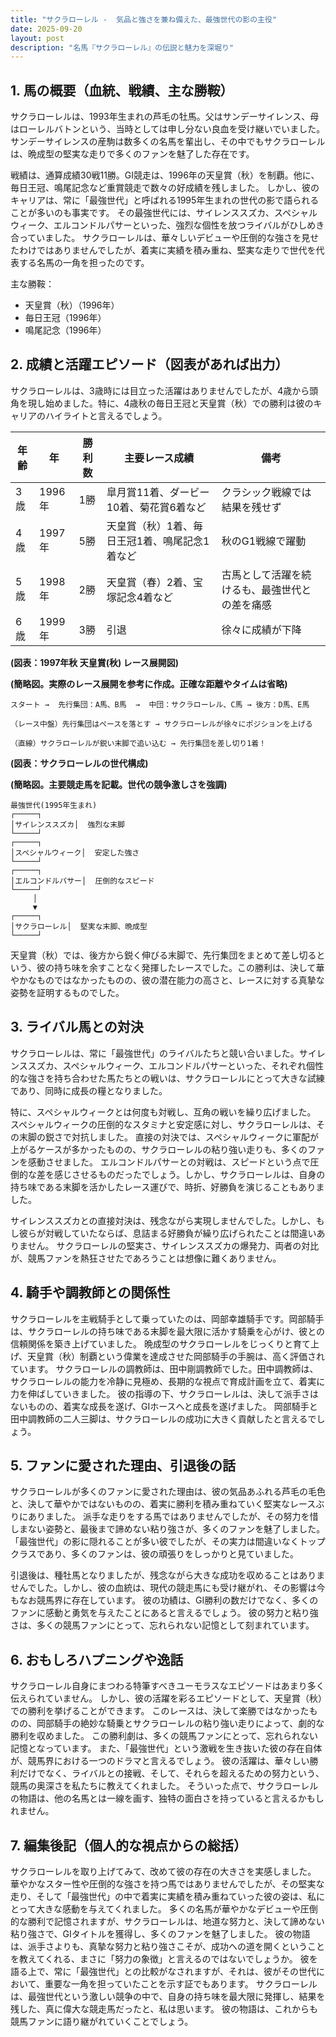 ```yaml
---
title: "サクラローレル -  気品と強さを兼ね備えた、最強世代の影の主役"
date: 2025-09-20
layout: post
description: "名馬『サクラローレル』の伝説と魅力を深堀り"
---
```


## 1. 馬の概要（血統、戦績、主な勝鞍）

サクラローレルは、1993年生まれの芦毛の牡馬。父はサンデーサイレンス、母はローレルバトンという、当時としては申し分ない良血を受け継いでいました。サンデーサイレンスの産駒は数多くの名馬を輩出し、その中でもサクラローレルは、晩成型の堅実な走りで多くのファンを魅了した存在です。

戦績は、通算成績30戦11勝。GI競走は、1996年の天皇賞（秋）を制覇。他に、毎日王冠、鳴尾記念など重賞競走で数々の好成績を残しました。  しかし、彼のキャリアは、常に「最強世代」と呼ばれる1995年生まれの世代の影で語られることが多いのも事実です。  その最強世代には、サイレンススズカ、スペシャルウィーク、エルコンドルパサーといった、強烈な個性を放つライバルがひしめき合っていました。  サクラローレルは、華々しいデビューや圧倒的な強さを見せたわけではありませんでしたが、着実に実績を積み重ね、堅実な走りで世代を代表する名馬の一角を担ったのです。

主な勝鞍：

* 天皇賞（秋）（1996年）
* 毎日王冠（1996年）
* 鳴尾記念（1996年）


## 2. 成績と活躍エピソード（図表があれば出力）

サクラローレルは、3歳時には目立った活躍はありませんでしたが、4歳から頭角を現し始めました。特に、4歳秋の毎日王冠と天皇賞（秋）での勝利は彼のキャリアのハイライトと言えるでしょう。

| 年齢 | 年 | 勝利数 | 主要レース成績 | 備考 |
|---|---|---|---|---|
| 3歳 | 1996年 | 1勝 |  皐月賞11着、ダービー10着、菊花賞6着など |  クラシック戦線では結果を残せず |
| 4歳 | 1997年 | 5勝 | 天皇賞（秋）1着、毎日王冠1着、鳴尾記念1着など |  秋のG1戦線で躍動 |
| 5歳 | 1998年 | 2勝 |  天皇賞（春）2着、宝塚記念4着など |  古馬として活躍を続けるも、最強世代との差を痛感 |
| 6歳 | 1999年 | 3勝 |  引退 |  徐々に成績が下降 |


**(図表：1997年秋 天皇賞(秋) レース展開図)**

**(簡略図。実際のレース展開を参考に作成。正確な距離やタイムは省略)**

```
スタート →  先行集団：A馬、B馬  →  中団：サクラローレル、C馬 → 後方：D馬、E馬

（レース中盤）先行集団はペースを落とす → サクラローレルが徐々にポジションを上げる

（直線）サクラローレルが鋭い末脚で追い込む → 先行集団を差し切り1着！
```

**(図表：サクラローレルの世代構成)**

**(簡略図。主要競走馬を記載。世代の競争激しさを強調)**

```
最強世代(1995年生まれ)
┌─────┐
│サイレンススズカ│  強烈な末脚
└─────┘
┌─────┐
│スペシャルウィーク│  安定した強さ
└─────┘
┌─────┐
│エルコンドルパサー│  圧倒的なスピード
└─────┘
     │
     ▼
┌─────┐
│サクラローレル│  堅実な末脚、晩成型
└─────┘
```

天皇賞（秋）では、後方から鋭く伸びる末脚で、先行集団をまとめて差し切るという、彼の持ち味を余すことなく発揮したレースでした。この勝利は、決して華やかなものではなかったものの、彼の潜在能力の高さと、レースに対する真摯な姿勢を証明するものでした。


## 3. ライバル馬との対決

サクラローレルは、常に「最強世代」のライバルたちと競い合いました。サイレンススズカ、スペシャルウィーク、エルコンドルパサーといった、それぞれ個性的な強さを持ち合わせた馬たちとの戦いは、サクラローレルにとって大きな試練であり、同時に成長の糧となりました。

特に、スペシャルウィークとは何度も対戦し、互角の戦いを繰り広げました。  スペシャルウィークの圧倒的なスタミナと安定感に対し、サクラローレルは、その末脚の鋭さで対抗しました。  直接の対決では、スペシャルウィークに軍配が上がるケースが多かったものの、サクラローレルの粘り強い走りも、多くのファンを感動させました。  エルコンドルパサーとの対戦は、スピードという点で圧倒的な差を感じさせるものだったでしょう。しかし、サクラローレルは、自身の持ち味である末脚を活かしたレース運びで、時折、好勝負を演じることもありました。

サイレンススズカとの直接対決は、残念ながら実現しませんでした。しかし、もし彼らが対戦していたならば、息詰まる好勝負が繰り広げられたことは間違いありません。  サクラローレルの堅実さ、サイレンススズカの爆発力、両者の対比が、競馬ファンを熱狂させたであろうことは想像に難くありません。


## 4. 騎手や調教師との関係性

サクラローレルを主戦騎手として乗っていたのは、岡部幸雄騎手です。岡部騎手は、サクラローレルの持ち味である末脚を最大限に活かす騎乗を心がけ、彼との信頼関係を築き上げていました。  晩成型のサクラローレルをじっくりと育て上げ、天皇賞（秋）制覇という偉業を達成させた岡部騎手の手腕は、高く評価されています。  サクラローレルの調教師は、田中剛調教師でした。田中調教師は、サクラローレルの能力を冷静に見極め、長期的な視点で育成計画を立て、着実に力を伸ばしていきました。  彼の指導の下、サクラローレルは、決して派手さはないものの、着実な成長を遂げ、GIホースへと成長を遂げました。  岡部騎手と田中調教師の二人三脚は、サクラローレルの成功に大きく貢献したと言えるでしょう。


## 5. ファンに愛された理由、引退後の話

サクラローレルが多くのファンに愛された理由は、彼の気品あふれる芦毛の毛色と、決して華やかではないものの、着実に勝利を積み重ねていく堅実なレースぶりにありました。  派手な走りをする馬ではありませんでしたが、その努力を惜しまない姿勢と、最後まで諦めない粘り強さが、多くのファンを魅了しました。  「最強世代」の影に隠れることが多い彼でしたが、その実力は間違いなくトップクラスであり、多くのファンは、彼の頑張りをしっかりと見ていました。

引退後は、種牡馬となりましたが、残念ながら大きな成功を収めることはありませんでした。しかし、彼の血統は、現代の競走馬にも受け継がれ、その影響は今もなお競馬界に存在しています。  彼の功績は、GI勝利の数だけでなく、多くのファンに感動と勇気を与えたことにあると言えるでしょう。  彼の努力と粘り強さは、多くの競馬ファンにとって、忘れられない記憶として刻まれています。


## 6. おもしろハプニングや逸話

サクラローレル自身にまつわる特筆すべきユーモラスなエピソードはあまり多く伝えられていません。  しかし、彼の活躍を彩るエピソードとして、天皇賞（秋）での勝利を挙げることができます。  このレースは、決して楽勝ではなかったものの、岡部騎手の絶妙な騎乗とサクラローレルの粘り強い走りによって、劇的な勝利を収めました。  この勝利劇は、多くの競馬ファンにとって、忘れられない記憶となっています。  また、「最強世代」という激戦を生き抜いた彼の存在自体が、競馬界における一つのドラマと言えるでしょう。  彼の活躍は、華々しい勝利だけでなく、ライバルとの接戦、そして、それらを超えるための努力という、競馬の奥深さを私たちに教えてくれました。  そういった点で、サクラローレルの物語は、他の名馬とは一線を画す、独特の面白さを持っていると言えるかもしれません。


## 7. 編集後記（個人的な視点からの総括）

サクラローレルを取り上げてみて、改めて彼の存在の大きさを実感しました。  華やかなスター性や圧倒的な強さを持つ馬ではありませんでしたが、その堅実な走り、そして「最強世代」の中で着実に実績を積み重ねていった彼の姿は、私にとって大きな感動を与えてくれました。  多くの名馬が華やかなデビューや圧倒的な勝利で記憶されますが、サクラローレルは、地道な努力と、決して諦めない粘り強さで、GIタイトルを獲得し、多くのファンを魅了しました。  彼の物語は、派手さよりも、真摯な努力と粘り強さこそが、成功への道を開くということを教えてくれる、まさに「努力の象徴」と言えるのではないでしょうか。  彼を語る上で、常に「最強世代」との比較がなされますが、それは、彼がその世代において、重要な一角を担っていたことを示す証でもあります。  サクラローレルは、最強世代という激しい競争の中で、自身の持ち味を最大限に発揮し、結果を残した、真に偉大な競走馬だったと、私は思います。  彼の物語は、これからも競馬ファンに語り継がれていくことでしょう。
